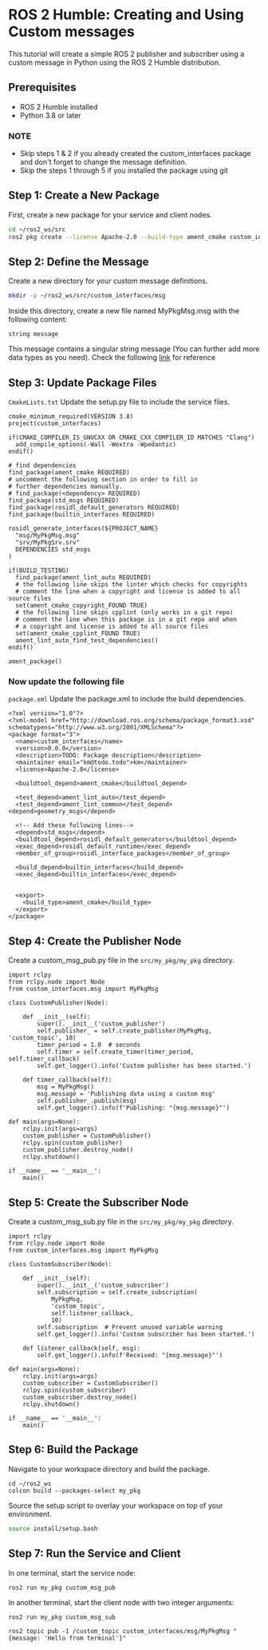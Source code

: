 # ROS 2 Humble: Creating and Using Custom messages

This tutorial will create a simple ROS 2 publisher and subscriber using a custom message in Python using the ROS 2 Humble distribution. 
## Prerequisites

- ROS 2 Humble installed
- Python 3.8 or later


### NOTE
- Skip steps 1 & 2 if you already created the custom_interfaces package and don't forget to change the message definition.
- Skip the steps 1 through 5 if you installed the package using git


## Step 1: Create a New Package

First, create a new package for your service and client nodes.

```bash
cd ~/ros2_ws/src
ros2 pkg create --license Apache-2.0 --build-type ament_cmake custom_interfaces
```

## Step 2: Define the Message

Create a new directory for your custom message definitions.

```bash
mkdir -p ~/ros2_ws/src/custom_interfaces/msg
```
Inside this directory, create a new file named MyPkgMsg.msg with the following content:

```
string message
```

This message contains a singular string message (You can further add more data types as you need). Check the following [link](https://docs.ros.org/en/noetic/api/std_msgs/html/msg/String.html) for reference

## Step 3: Update Package Files
`CmakeLists.txt`
Update the setup.py file to include the service files.
```
cmake_minimum_required(VERSION 3.8)
project(custom_interfaces)

if(CMAKE_COMPILER_IS_GNUCXX OR CMAKE_CXX_COMPILER_ID MATCHES "Clang")
  add_compile_options(-Wall -Wextra -Wpedantic)
endif()

# find dependencies
find_package(ament_cmake REQUIRED)
# uncomment the following section in order to fill in
# further dependencies manually.
# find_package(<dependency> REQUIRED)
find_package(std_msgs REQUIRED)
find_package(rosidl_default_generators REQUIRED)
find_package(builtin_interfaces REQUIRED)

rosidl_generate_interfaces(${PROJECT_NAME}
  "msg/MyPkgMsg.msg"
  "srv/MyPkgSrv.srv"
  DEPENDENCIES std_msgs 
)

if(BUILD_TESTING)
  find_package(ament_lint_auto REQUIRED)
  # the following line skips the linter which checks for copyrights
  # comment the line when a copyright and license is added to all source files
  set(ament_cmake_copyright_FOUND TRUE)
  # the following line skips cpplint (only works in a git repo)
  # comment the line when this package is in a git repo and when
  # a copyright and license is added to all source files
  set(ament_cmake_cpplint_FOUND TRUE)
  ament_lint_auto_find_test_dependencies()
endif()

ament_package()

```
### Now update the following file
`package.xml`
Update the package.xml to include the build dependencies.
```
<?xml version="1.0"?>
<?xml-model href="http://download.ros.org/schema/package_format3.xsd" schematypens="http://www.w3.org/2001/XMLSchema"?>
<package format="3">
  <name>custom_interfaces</name>
  <version>0.0.0</version>
  <description>TODO: Package description</description>
  <maintainer email="km@todo.todo">km</maintainer>
  <license>Apache-2.0</license>

  <buildtool_depend>ament_cmake</buildtool_depend>

  <test_depend>ament_lint_auto</test_depend>
  <test_depend>ament_lint_common</test_depend><depend>geometry_msgs</depend>
  
  <!-- Add these following lines-->
  <depend>std_msgs</depend>
  <buildtool_depend>rosidl_default_generators</buildtool_depend>
  <exec_depend>rosidl_default_runtime</exec_depend>
  <member_of_group>rosidl_interface_packages</member_of_group>

  <build_depend>builtin_interfaces</build_depend>
  <exec_depend>builtin_interfaces</exec_depend>


  <export>
    <build_type>ament_cmake</build_type>
  </export>
</package>

```

## Step 4: Create the Publisher Node
Create a custom_msg_pub.py file in the `src/my_pkg/my_pkg` directory.
```
import rclpy
from rclpy.node import Node
from custom_interfaces.msg import MyPkgMsg  

class CustomPublisher(Node):

    def __init__(self):
        super().__init__('custom_publisher')
        self.publisher_ = self.create_publisher(MyPkgMsg, 'custom_topic', 10)
        timer_period = 1.0  # seconds
        self.timer = self.create_timer(timer_period, self.timer_callback)
        self.get_logger().info('Custom publisher has been started.')

    def timer_callback(self):
        msg = MyPkgMsg()
        msg.message = 'Publishing data using a custom msg'
        self.publisher_.publish(msg)
        self.get_logger().info(f'Publishing: "{msg.message}"')

def main(args=None):
    rclpy.init(args=args)
    custom_publisher = CustomPublisher()
    rclpy.spin(custom_publisher)
    custom_publisher.destroy_node()
    rclpy.shutdown()

if __name__ == '__main__':
    main()

```

## Step 5: Create the Subscriber Node
Create a custom_msg_sub.py file in the `src/my_pkg/my_pkg` directory.
```
import rclpy
from rclpy.node import Node
from custom_interfaces.msg import MyPkgMsg  

class CustomSubscriber(Node):

    def __init__(self):
        super().__init__('custom_subscriber')
        self.subscription = self.create_subscription(
            MyPkgMsg,
            'custom_topic',
            self.listener_callback,
            10)
        self.subscription  # Prevent unused variable warning
        self.get_logger().info('Custom subscriber has been started.')

    def listener_callback(self, msg):
        self.get_logger().info(f'Received: "{msg.message}"')

def main(args=None):
    rclpy.init(args=args)
    custom_subscriber = CustomSubscriber()
    rclpy.spin(custom_subscriber)
    custom_subscriber.destroy_node()
    rclpy.shutdown()

if __name__ == '__main__':
    main()

```

## Step 6: Build the Package
Navigate to your workspace directory and build the package.
```
cd ~/ros2_ws
colcon build --packages-select my_pkg
```

Source the setup script to overlay your workspace on top of your environment.

```bash
source install/setup.bash
```

## Step 7: Run the Service and Client
In one terminal, start the service node:
```
ros2 run my_pkg custom_msg_pub
```

In another terminal, start the client node with two integer arguments:

```
ros2 run my_pkg custom_msg_sub
```

```
ros2 topic pub -1 /custom_topic custom_interfaces/msg/MyPkgMsg "{message: 'Hello from terminal'}"
```
